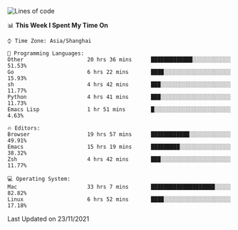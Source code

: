 <!--START_SECTION:waka-->
![Lines of code](https://img.shields.io/badge/From%20Hello%20World%20I%27ve%20Written-30851%20lines%20of%20code-blue)

📊 **This Week I Spent My Time On** 

```text
⌚︎ Time Zone: Asia/Shanghai

💬 Programming Languages: 
Other                    20 hrs 36 mins      █████████████░░░░░░░░░░░░   51.53% 
Go                       6 hrs 22 mins       ████░░░░░░░░░░░░░░░░░░░░░   15.93% 
sh                       4 hrs 42 mins       ███░░░░░░░░░░░░░░░░░░░░░░   11.77% 
Python                   4 hrs 41 mins       ███░░░░░░░░░░░░░░░░░░░░░░   11.73% 
Emacs Lisp               1 hr 51 mins        █░░░░░░░░░░░░░░░░░░░░░░░░   4.63%

🔥 Editors: 
Browser                  19 hrs 57 mins      ████████████░░░░░░░░░░░░░   49.91% 
Emacs                    15 hrs 19 mins      █████████░░░░░░░░░░░░░░░░   38.32% 
Zsh                      4 hrs 42 mins       ███░░░░░░░░░░░░░░░░░░░░░░   11.77%

💻 Operating System: 
Mac                      33 hrs 7 mins       ████████████████████░░░░░   82.82% 
Linux                    6 hrs 52 mins       ████░░░░░░░░░░░░░░░░░░░░░   17.18%

```


 Last Updated on 23/11/2021
<!--END_SECTION:waka-->
